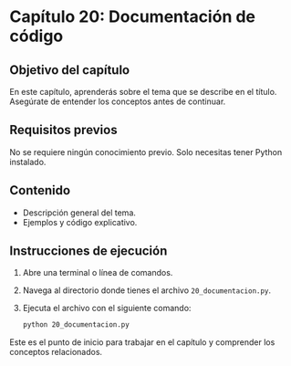 # Capítulo 20: Documentación de código

## Objetivo del capítulo
En este capítulo, aprenderás sobre el tema que se describe en el título. Asegúrate de entender los conceptos antes de continuar.

## Requisitos previos
No se requiere ningún conocimiento previo. Solo necesitas tener Python instalado.

## Contenido
- Descripción general del tema.
- Ejemplos y código explicativo.

## Instrucciones de ejecución
1. Abre una terminal o línea de comandos.
2. Navega al directorio donde tienes el archivo `20_documentacion.py`.
3. Ejecuta el archivo con el siguiente comando:

   ```bash
   python 20_documentacion.py
   ```

Este es el punto de inicio para trabajar en el capítulo y comprender los conceptos relacionados.

